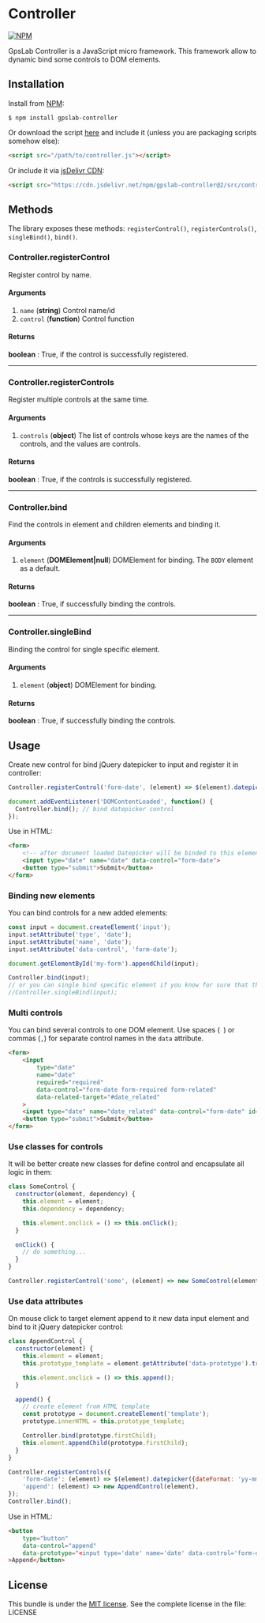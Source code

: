 Controller
==========

[![NPM](https://nodei.co/npm/gpslab-controller.png?downloads=true&stars=true)](https://nodei.co/npm/gpslab-controller/)

GpsLab Controller is a JavaScript micro framework. This framework allow to dynamic bind some controls to DOM elements.

## Installation

Install from [NPM](https://nodei.co/npm/gpslab-controller/):

```
$ npm install gpslab-controller
```

Or download the script [here](https://github.com/gpslab/gpslab-controller/blob/master/src/controller.js) and include it (unless you are packaging scripts somehow else):

```html
<script src="/path/to/controller.js"></script>
```

Or include it via [jsDelivr CDN](https://www.jsdelivr.com/package/npm/gpslab-controller):

```html
<script src="https://cdn.jsdelivr.net/npm/gpslab-controller@2/src/controller.js"></script>
```

## Methods

The library exposes these methods: `registerControl()`, `registerControls()`, `singleBind()`, `bind()`.

### Controller.registerControl

Register control by name.

#### Arguments

1. `name` (**string**) Control name/id
2. `control` (**function**) Control function

#### Returns

**boolean** : True, if the control is successfully registered.

* * *

### Controller.registerControls

Register multiple controls at the same time.

#### Arguments

1. `controls` (**object**) The list of controls whose keys are the names of the controls, and the values ​​are controls.

#### Returns

**boolean** : True, if the controls is successfully registered.

* * *

### Controller.bind

Find the controls in element and children elements and binding it.

#### Arguments

1. `element` (**DOMElement|null**) DOMElement for binding. The `BODY` element as a default.

#### Returns

**boolean** : True, if successfully binding the controls.

* * *

### Controller.singleBind

Binding the control for single specific element.

#### Arguments

1. `element` (**object**) DOMElement for binding.

#### Returns

**boolean** : True, if successfully binding the controls.

## Usage

Create new control for bind jQuery datepicker to input and register it in controller:

```js
Controller.registerControl('form-date', (element) => $(element).datepicker({dateFormat: 'yy-mm-dd'}));

document.addEventListener('DOMContentLoaded', function() {
  Controller.bind(); // bind datepicker control
});
```

Use in HTML:

```html
<form>
    <!-- after document loaded Datepicker will be binded to this element -->
    <input type="date" name="date" data-control="form-date">
    <button type="submit">Submit</button>
</form>
```

### Binding new elements

You can bind controls for a new added elements:

```js
const input = document.createElement('input');
input.setAttribute('type', 'date');
input.setAttribute('name', 'date');
input.setAttribute('data-control', 'form-date');

document.getElementById('my-form').appendChild(input);

Controller.bind(input);
// or you can single bind specific element if you know for sure that there are no nested controls
//Controller.singleBind(input);
```

### Multi controls

You can bind several controls to one DOM element.
Use spaces (` `) or commas (`,`) for separate control names in the `data` attribute.

```html
<form>
    <input
        type="date"
        name="date"
        required="required"
        data-control="form-date form-required form-related"
        data-related-target="#date_related"
    >
    <input type="date" name="date_related" data-control="form-date" id="date_related">
    <button type="submit">Submit</button>
</form>
```

### Use classes for controls

It will be better create new classes for define control and encapsulate all logic in them:

```js
class SomeControl {
  constructor(element, dependency) {
    this.element = element;
    this.dependency = dependency;

    this.element.onclick = () => this.onClick();
  }

  onClick() {
    // do something...
  }
}

Controller.registerControl('some', (element) => new SomeControl(element, dependency));
```

### Use data attributes

On mouse click to target element append to it new data input element and bind to it jQuery datepicker control:

```js
class AppendControl {
  constructor(element) {
    this.element = element;
    this.prototype_template = element.getAttribute('data-prototype').trim();

    this.element.onclick = () => this.append();
  }

  append() {
    // create element from HTML template
    const prototype = document.createElement('template');
    prototype.innerHTML = this.prototype_template;

    Controller.bind(prototype.firstChild);
    this.element.appendChild(prototype.firstChild);
  }
}

Controller.registerControls({
    'form-date': (element) => $(element).datepicker({dateFormat: 'yy-mm-dd'}),
    'append': (element) => new AppendControl(element),
});
Controller.bind();
```

Use in HTML:

```html
<button
    type="button"
    data-control="append"
    data-prototype="<input type='date' name='date' data-control='form-date' />"
>Append</button>
```

## License

This bundle is under the [MIT license](http://opensource.org/licenses/MIT). See the complete license in the file: LICENSE
